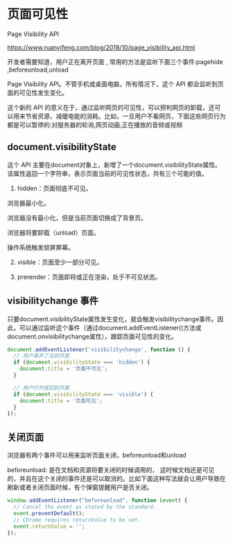 # 页面可见性

Page Visibility API

<https://www.ruanyifeng.com/blog/2018/10/page_visibility_api.html>

开发者需要知道，用户正在离开页面 , 常用的方法是监听下面三个事件:pagehide ,beforeunload,unload

Page Visibility API。不管手机或桌面电脑，所有情况下，这个 API 都会监听到页面的可见性发生变化。

这个新的 API 的意义在于，通过监听网页的可见性，可以预判网页的卸载，还可以用来节省资源，减缓电能的消耗。比如，一旦用户不看网页，下面这些网页行为都是可以暂停的:对服务器的轮询,网页动画,正在播放的音频或视频

## document.visibilityState

这个 API 主要在document对象上，新增了一个document.visibilityState属性。该属性返回一个字符串，表示页面当前的可见性状态，共有三个可能的值。

1. hidden：页面彻底不可见。

浏览器最小化。

浏览器没有最小化，但是当前页面切换成了背景页。

浏览器将要卸载（unload）页面。

操作系统触发锁屏屏幕。

2. visible：页面至少一部分可见。

3. prerender：页面即将或正在渲染，处于不可见状态。

## visibilitychange 事件

只要document.visibilityState属性发生变化，就会触发visibilitychange事件。因此，可以通过监听这个事件（通过document.addEventListener()方法或document.onvisibilitychange属性），跟踪页面可见性的变化。

```js
document.addEventListener('visibilitychange', function () {
  // 用户离开了当前页面
  if (document.visibilityState === 'hidden') {
    document.title = '页面不可见';
  }

  // 用户打开或回到页面
  if (document.visibilityState === 'visible') {
    document.title = '页面可见';
  }
});
```

## 关闭页面

浏览器有两个事件可以用来监听页面关闭，beforeunload和unload

beforeunload: 是在文档和资源将要关闭的时候调用的， 这时候文档还是可见的，并且在这个关闭的事件还是可以取消的。比如下面这种写法就会让用户导致在刷新或者关闭页面时候，有个弹窗提醒用户是否关闭。

```js
window.addEventListener("beforeunload", function (event) {
  // Cancel the event as stated by the standard.
  event.preventDefault();
  // Chrome requires returnValue to be set.
  event.returnValue = '';
});
```
